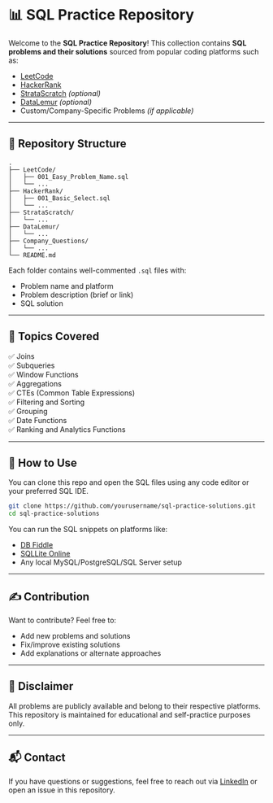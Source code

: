 # 📊 SQL Practice Repository

Welcome to the **SQL Practice Repository**! This collection contains **SQL problems and their solutions** sourced from popular coding platforms such as:

- [LeetCode](https://leetcode.com)
- [HackerRank](https://www.hackerrank.com)
- [StrataScratch](https://www.stratascratch.com) *(optional)*
- [DataLemur](https://datalemur.com) *(optional)*
- Custom/Company-Specific Problems *(if applicable)*

---

## 📁 Repository Structure

```plaintext
.
├── LeetCode/
│   ├── 001_Easy_Problem_Name.sql
│   └── ...
├── HackerRank/
│   ├── 001_Basic_Select.sql
│   └── ...
├── StrataScratch/
│   └── ...
├── DataLemur/
│   └── ...
├── Company_Questions/
│   └── ...
└── README.md
```

Each folder contains well-commented `.sql` files with:
- Problem name and platform
- Problem description (brief or link)
- SQL solution

---

## 🧠 Topics Covered

✅ Joins  
✅ Subqueries  
✅ Window Functions  
✅ Aggregations  
✅ CTEs (Common Table Expressions)  
✅ Filtering and Sorting  
✅ Grouping  
✅ Date Functions  
✅ Ranking and Analytics Functions

---

## 🚀 How to Use

You can clone this repo and open the SQL files using any code editor or your preferred SQL IDE.

```bash
git clone https://github.com/yourusername/sql-practice-solutions.git
cd sql-practice-solutions
```

You can run the SQL snippets on platforms like:
- [DB Fiddle](https://www.db-fiddle.com/)
- [SQLLite Online](https://sqliteonline.com/)
- Any local MySQL/PostgreSQL/SQL Server setup

---

## ✍️ Contribution

Want to contribute? Feel free to:
- Add new problems and solutions
- Fix/improve existing solutions
- Add explanations or alternate approaches

---

## 📌 Disclaimer

All problems are publicly available and belong to their respective platforms. This repository is maintained for educational and self-practice purposes only.

---

## 📬 Contact

If you have questions or suggestions, feel free to reach out via [LinkedIn](https://www.linkedin.com/in/yourprofile) or open an issue in this repository.
